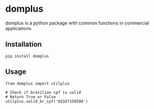 domplus
=======
domplus is a python package with common functions in commercial applications.

Installation
------------
    pip install domplus

Usage
-----
    from domplus import utilplus
    
    # Check if brasilian cpf is valid
    # Return True or False
    utilplus.valid_br_cpf('03167158590')
